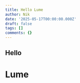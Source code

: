 ```yaml
---
title: Hello Lume
author: Nik
date: '2025-05-17T00:00:00.000Z'
draft: false
tags: []
comments: {}
---
```

## Hello
# Lume

